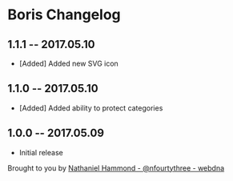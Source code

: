 # Boris Changelog

## 1.1.1 -- 2017.05.10

- [Added] Added new SVG icon

## 1.1.0 -- 2017.05.10

- [Added] Added ability to protect categories

## 1.0.0 -- 2017.05.09

- Initial release

Brought to you by [Nathaniel Hammond - @nfourtythree - webdna](https://webdna.co.uk)

